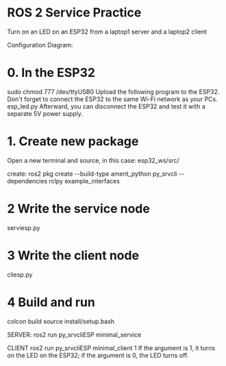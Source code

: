 # ROS 2 Service Practice

Turn on an LED on an ESP32 from a laptop1 server and a laptop2 client

Configuration Diagram:


# 0. In the ESP32 
sudo chmod 777 /dev/ttyUSB0 
Upload the following program to the ESP32. Don't forget to connect the ESP32 to the same Wi-Fi network as your PCs.
esp_led.py
Afterward, you can disconnect the ESP32 and test it with a separate 5V power supply.

# 1. Create new package
Open a new terminal and source, in this case: esp32_ws/src/

create:
ros2 pkg create --build-type ament_python py_srvcli --dependencies rclpy example_interfaces

# 2 Write the service node

serviesp.py

# 3 Write the client node

cliesp.py

# 4 Build and run
colcon build
source install/setup.bash

SERVER:
	ros2 run py_srvcliESP minimal_service 

CLIENT
	ros2 run py_srvcliESP minimal_client 1
If the argument is 1, it turns on the LED on the ESP32; if the argument is 0, the LED turns off.

